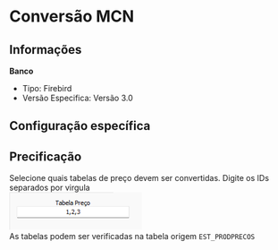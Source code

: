 # Conversão MCN  
## Informações  
**Banco**  
- Tipo: Firebird  
- Versão Especifica: Versão 3.0  
## Configuração específica  
## Precificação  
Selecione quais tabelas de preço devem ser convertidas. Digite os IDs separados por virgula  
![MCNPreco.png](./Imagens/MCNPreco.png)  
As tabelas podem ser verificadas na tabela origem `EST_PRODPRECOS`  
  
